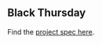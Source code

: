 ## Black Thursday

Find the [project spec here](https://github.com/turingschool/curriculum/blob/master/source/projects/black_thursday.markdown).
